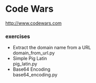 # Code Wars
http://www.codewars.com

### exercises
- Extract the domain name from a URL\
domain_from_url.py
- Simple Pig Latin\
pig_latin.py
- Base64 Encoding\
base64_encoding.py
